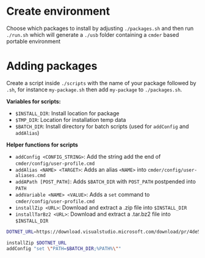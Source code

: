 # Create environment

Choose which packages to install by adjusting `./packages.sh` and then run `./run.sh` which will generate a `./usb` folder containing a `cmder` based portable environment

# Adding packages
Create a script inside `./scripts` with the name of your package followed by `.sh`, for instance `my-package.sh` then add `my-package` to `./packages.sh`.

**Variables for scripts:**
* `$INSTALL_DIR`: Install location for package
* `$TMP_DIR`: Location for installation temp data
* `$BATCH_DIR`: Install directory for batch scripts (used for `addConfig` and `addAlias`)

**Helper functions for scripts**
* `addConfig <CONFIG_STRING>`: Add the string add the end of `cmder/config/user-profile.cmd`
* `addAlias <NAME> <TARGET>`: Adds an alias `<NAME>` into `cmder/config/user-aliases.cmd`
* `addAPath [POST_PATH]`: Adds `$BATCH_DIR` with `POST_PATH` postpended into `PATH`
* `addVariable <NAME> <VALUE>`: Adds a `set` command to `cmder/config/user-profile.cmd`
* `installZip <URL>`: Download and extract a .zip file into `$INSTALL_DIR`
* `installTarBz2 <URL>`: Download and extract a .tar.bz2 file into `$INSTALL_DIR`

```bash
DOTNET_URL=https://download.visualstudio.microsoft.com/download/pr/4de548ef-9b51-4b1f-ae3a-60ebd6a6f2b5/01fce24fe286e7475fdbecc60f1daee5/dotnet-sdk-2.2.401-win-x64.zip

installZip $DOTNET_URL
addConfig "set \"PATH=$BATCH_DIR;%PATH%\""
```